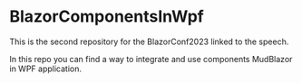 # BlazorComponentsInWpf
This is the second repository for the BlazorConf2023 linked to the speech.

In this repo you can find a way to integrate and use components MudBlazor in WPF application.

